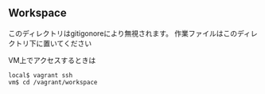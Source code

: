 

## Workspace

このディレクトリはgitigonoreにより無視されます。
作業ファイルはこのディレクトリ下に置いてください

VM上でアクセスするときは

```
local$ vagrant ssh
vm$ cd /vagrant/workspace
```
